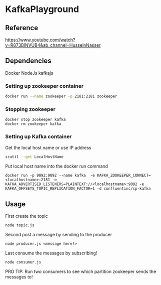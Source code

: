 # KafkaPlayground

## Reference
https://www.youtube.com/watch?v=R873BlNVUB4&ab_channel=HusseinNasser

## Dependencies 
Docker
NodeJs
kafkajs

### Setting up zookeeper container
``` bash
docker run --name zookeeper -p 2181:2181 zookeeper
```

### Stopping zookeeper
```
docker stop zookeeper kafka
docker rm zookeeper kafka
```

### Setting up Kafka container
Get the local host name or use IP address
``` bash
scutil --get LocalHostName
```

Put local host name into the docker run command
```
docker run -p 9092:9092 --name kafka  -e KAFKA_ZOOKEEPER_CONNECT=<localhostname>:2181 -e KAFKA_ADVERTISED_LISTENERS=PLAINTEXT://<localhostname>:9092 -e KAFKA_OFFSETS_TOPIC_REPLICATION_FACTOR=1 -d confluentinc/cp-kafka 
```

## Usage

First create the topic
```
node topic.js
```

Second post a message by sending to the producer
```
node producer.js <message here!>
```

Last consume the messages by subscribing!
```
node consumer.js
```

PRO TIP: Run two consumers to see which partition zookeeper sends the messages to!